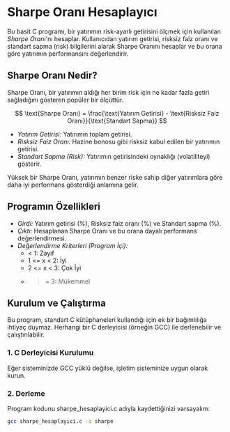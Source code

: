 # Sharpe Oranı Hesaplayıcı

Bu basit C programı, bir yatırımın risk-ayarlı getirisini ölçmek için kullanılan *Sharpe Oranı*'nı hesaplar. Kullanıcıdan yatırım getirisi, risksiz faiz oranı ve standart sapma (risk) bilgilerini alarak Sharpe Oranını hesaplar ve bu orana göre yatırımın performansını değerlendirir.

## Sharpe Oranı Nedir?

Sharpe Oranı, bir yatırımın aldığı her birim risk için ne kadar fazla getiri sağladığını gösteren popüler bir ölçüttür.

$$
\text{Sharpe Oranı} = \frac{\text{Yatırım Getirisi} - \text{Risksiz Faiz Oranı}}{\text{Standart Sapma}}
$$

* *Yatırım Getirisi:* Yatırımın toplam getirisi.
* *Risksiz Faiz Oranı:* Hazine bonosu gibi risksiz kabul edilen bir yatırımın getirisi.
* *Standart Sapma (Risk):* Yatırımın getirisindeki oynaklığı (volatiliteyi) gösterir.

Yüksek bir Sharpe Oranı, yatırımın benzer riske sahip diğer yatırımlara göre daha iyi performans gösterdiği anlamına gelir.

## Programın Özellikleri

* *Girdi:* Yatırım getirisi (%), Risksiz faiz oranı (%) ve Standart sapma (%).
* *Çıktı:* Hesaplanan Sharpe Oranı ve bu orana dayalı performans değerlendirmesi.
* *Değerlendirme Kriterleri (Program İçi):*
    * < 1: Zayıf
    * 1 <= x < 2: İyi
    * 2 <= x < 3: Çok İyi
    * >= 3: Mükemmel

## Kurulum ve Çalıştırma

Bu program, standart C kütüphaneleri kullandığı için ek bir bağımlılığa ihtiyaç duymaz. Herhangi bir C derleyicisi (örneğin GCC) ile derlenebilir ve çalıştırılabilir.

### 1. C Derleyicisi Kurulumu

Eğer sisteminizde GCC yüklü değilse, işletim sisteminize uygun olarak kurun.

### 2. Derleme

Program kodunu sharpe_hesaplayici.c adıyla kaydettiğinizi varsayalım:

```bash
gcc sharpe_hesaplayici.c -o sharpe
